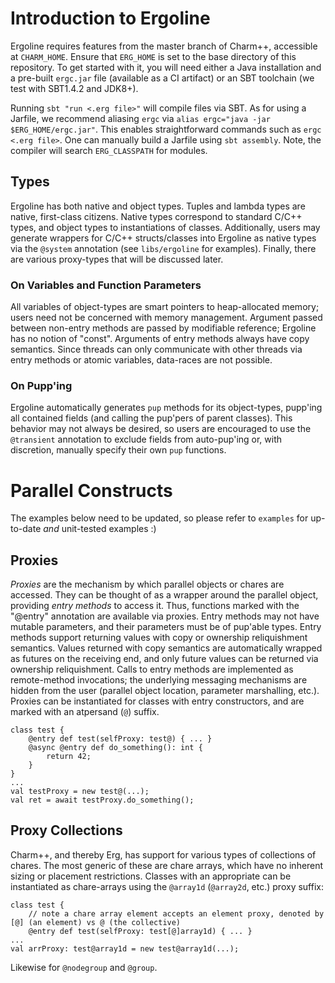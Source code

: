 # Introduction to Ergoline
Ergoline requires features from the master branch of Charm++, accessible at `CHARM_HOME`. Ensure that `ERG_HOME` is set to the base directory of this repository. To get started with it, you will need either a Java installation and a pre-built `ergc.jar` file (available as a CI artifact) or an SBT toolchain (we test with SBT1.4.2 and JDK8+). 

Running `sbt "run <.erg file>"` will compile files via SBT. As for using a Jarfile, we recommend aliasing `ergc` via `alias ergc="java -jar $ERG_HOME/ergc.jar"`. This enables straightforward commands such as `ergc <.erg file>`. One can manually build a Jarfile using `sbt assembly`. Note, the compiler will search `ERG_CLASSPATH` for modules.

## Types
Ergoline has both native and object types. Tuples and lambda types are native, first-class citizens. Native types correspond to standard C/C++ types, and object types to instantiations of classes. Additionally, users may generate wrappers for C/C++ structs/classes into Ergoline as native types via the `@system` annotation (see `libs/ergoline` for examples). Finally, there are various proxy-types that will be discussed later.

### On Variables and Function Parameters
All variables of object-types are smart pointers to heap-allocated memory; users need not be concerned with memory management. Argument passed between non-entry methods are passed by modifiable reference; Ergoline has no notion of "const". Arguments of entry methods always have copy semantics. Since threads can only communicate with other threads via entry methods or atomic variables, data-races are not possible.

### On Pupp'ing
Ergoline automatically generates `pup` methods for its object-types, pupp'ing all contained fields (and calling the pup'pers of parent classes). This behavior may not always be desired, so users are encouraged to use the `@transient` annotation to exclude fields from auto-pup'ing or, with discretion, manually specify their own `pup` functions.

# Parallel Constructs
The examples below need to be updated, so please refer to `examples` for up-to-date _and_ unit-tested examples :)

## Proxies
_Proxies_ are the mechanism by which parallel objects or chares are accessed. They can be thought of as a wrapper around the parallel object, providing _entry methods_ to access it. Thus, functions marked with the "@entry" annotation are available via proxies. Entry methods may not have mutable parameters, and their parameters must be of pup'able types. Entry methods support returning values with copy or ownership reliquishment semantics. Values returned with copy semantics are automatically wrapped as futures on the receiving end, and only future values can be returned via ownership reliquishment. Calls to entry methods are implemented as remote-method invocations; the underlying messaging mechanisms are hidden from the user (parallel object location, parameter marshalling, etc.). Proxies can be instantiated for classes with entry constructors, and are marked with an atpersand (`@`) suffix.

    class test {
        @entry def test(selfProxy: test@) { ... }
        @async @entry def do_something(): int {
            return 42;
        }
    }
    ...
    val testProxy = new test@(...);
    val ret = await testProxy.do_something();

## Proxy Collections
Charm++, and thereby Erg, has support for various types of collections of chares. The most generic of these are chare arrays, which have no inherent sizing or placement restrictions. Classes with an appropriate can be instantiated as chare-arrays using the `@array1d` (`@array2d`, etc.) proxy suffix:

    class test {
        // note a chare array element accepts an element proxy, denoted by [@] (an element) vs @ (the collective)
        @entry def test(selfProxy: test[@]array1d) { ... }  
    ...
    val arrProxy: test@array1d = new test@array1d(...);

Likewise for `@nodegroup` and `@group`.
